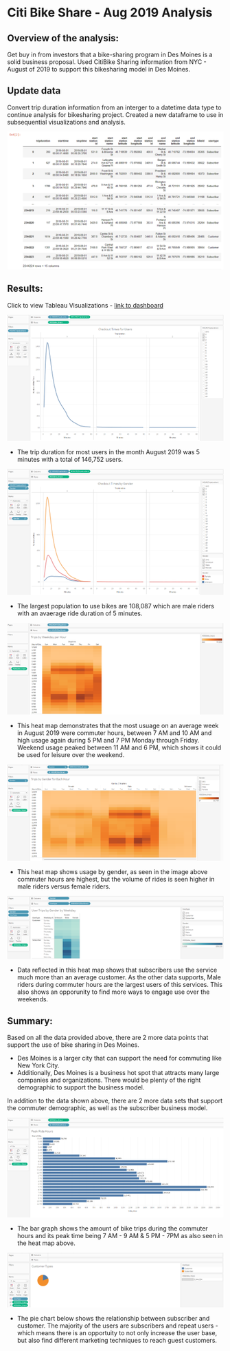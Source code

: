 # Citi Bike Share - Aug 2019 Analysis

## Overview of the analysis: 

Get buy in from investors that a bike-sharing program in Des Moines is a solid business proposal.  Used CitiBike Sharing information from NYC - August of 2019 to support this bikesharing model in Des Moines.

## Update data
Convert trip duration information from an interger to a datetime data type to continue analysis for bikesharing project.  Created a new dataframe to use in subsequential visualizations and analysis.

![trip_duration_df.png](Images/trip_duration_df.png)

## Results: 

Click to view Tableau Visualizations - [link to dashboard](https://public.tableau.com/app/profile/gilda.juarez/viz/Citi_Bike_Trip_Visualization_Analysis/Bike_SharingStory?publish=yes)

![checkout_times.png](Images/checkout_times.png)
* The trip duration for most users in the month August 2019 was 5 minutes with a total of 146,752 users.

![checkout_times_by_gender.png](Images/checkout_times_by_gender.png)
* The largest population to use bikes are 108,087 which are male riders with an avaerage ride duration of 5 minutes.

![trips_by_weekday_per_hour.png](Images/trips_by_weekday_per_hour.png)
* This heat map demonstrates that the most usuage on an average week in August 2019 were commuter hours, between 7 AM and 10 AM and high usage again during 5 PM and 7 PM Monday through Friday.  Weekend usage peaked between 11 AM and 6 PM, which shows it could be used for leisure over the weekend.

![trips_by_gender_for_each_hour.png](Images/trips_by_gender_for_each_hour.png)
* This heat map shows usage by gender, as seen in the image above commuter hours are highest, but the volume of rides is seen higher in male riders versus female riders.

![user_trips_by_gender_by_weekday.png](Images/user_trips_by_gender_by_weekday.png)
* Data reflected in this heat map shows that subscribers use the service much more than an average customer.  As the other data supports, Male riders during commuter hours are the largest users of this services. This also shows an opporunity to find more ways to engage use over the weekends.


## Summary: 

Based on all the data provided above, there are 2 more data points that support the use of bike sharing in Des Moines.

* Des Moines is a larger city that can support the need for commuting like New York City.
* Additionally, Des Moines is a business hot spot that attracts many large companies and organizations.  There would be plenty of the right demographic to support the business model.

In addition to the data shown above, there are 2 more data sets that support the commuter demographic, as well as the subscriber business model.

![peak_ride_hours.png](Images/peak_ride_hours.png)
* The bar graph shows the amount of bike trips during the commuter hours and its peak time being 7 AM - 9 AM & 5 PM -  7PM as also seen in the heat map above. 

![customer_types.png](Images/customer_types.png)
* The pie chart below shows the relationship between subscriber and customer.  The majority of the users are subscribers and repeat users - which means there is an opportuity to not only increase the user base, but also find different marketing techniques to reach guest customers.

